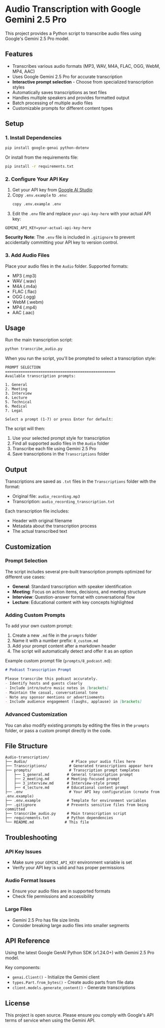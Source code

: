 # Audio Transcription with Google Gemini 2.5 Pro

This project provides a Python script to transcribe audio files using Google's Gemini 2.5 Pro model.

## Features

- Transcribes various audio formats (MP3, WAV, M4A, FLAC, OGG, WebM, MP4, AAC)
- Uses Google Gemini 2.5 Pro for accurate transcription
- **Interactive prompt selection** - Choose from specialized transcription styles
- Automatically saves transcriptions as text files
- Handles multiple speakers and provides formatted output
- Batch processing of multiple audio files
- Customizable prompts for different content types

## Setup

### 1. Install Dependencies

```bash
pip install google-genai python-dotenv
```

Or install from the requirements file:

```bash
pip install -r requirements.txt
```

### 2. Configure Your API Key

1. Get your API key from [Google AI Studio](https://aistudio.google.com/app/apikey)
2. Copy `.env.example` to `.env`:
   ```bash
   copy .env.example .env
   ```
3. Edit the `.env` file and replace `your-api-key-here` with your actual API key:

```env
GEMINI_API_KEY=your-actual-api-key-here
```

**Security Note**: The `.env` file is included in `.gitignore` to prevent accidentally committing your API key to version control.

### 3. Add Audio Files

Place your audio files in the `Audio` folder. Supported formats:
- MP3 (.mp3)
- WAV (.wav)
- M4A (.m4a)
- FLAC (.flac)
- OGG (.ogg)
- WebM (.webm)
- MP4 (.mp4)
- AAC (.aac)

## Usage

Run the main transcription script:

```bash
python transcribe_audio.py
```

When you run the script, you'll be prompted to select a transcription style:

```
PROMPT SELECTION
==================================================
Available transcription prompts:

1. General
2. Meeting  
3. Interview
4. Lecture
5. Technical
6. Medical
7. Legal

Select a prompt (1-7) or press Enter for default:
```

The script will then:
1. Use your selected prompt style for transcription
2. Find all supported audio files in the `Audio` folder
3. Transcribe each file using Gemini 2.5 Pro
4. Save transcriptions in the `Transcriptions` folder

## Output

Transcriptions are saved as `.txt` files in the `Transcriptions` folder with the format:
- Original file: `audio_recording.mp3`
- Transcription: `audio_recording_transcription.txt`

Each transcription file includes:
- Header with original filename
- Metadata about the transcription process
- The actual transcribed text

## Customization

### Prompt Selection
The script includes several pre-built transcription prompts optimized for different use cases:

- **General**: Standard transcription with speaker identification
- **Meeting**: Focus on action items, decisions, and meeting structure  
- **Interview**: Question-answer format with conversational flow
- **Lecture**: Educational content with key concepts highlighted

### Adding Custom Prompts
To add your own custom prompt:

1. Create a new `.md` file in the `prompts` folder
2. Name it with a number prefix: `8_custom.md`
3. Add your prompt content after a markdown header
4. The script will automatically detect and offer it as an option

Example custom prompt file (`prompts/8_podcast.md`):
```markdown
# Podcast Transcription Prompt

Please transcribe this podcast accurately.
- Identify hosts and guests clearly
- Include intro/outro music notes in [brackets]
- Maintain the casual, conversational tone
- Note any sponsor mentions or advertisements
- Include audience engagement (laughs, applause) in [brackets]
```

### Advanced Customization
You can also modify existing prompts by editing the files in the `prompts` folder, or pass a custom prompt directly in the code.

## File Structure

```
Audio-transcription/
├── Audio/                    # Place your audio files here
├── Transcriptions/          # Generated transcriptions appear here
├── prompts/                 # Transcription prompt templates
│   ├── 1_general.md        # General transcription prompt
│   ├── 2_meeting.md        # Meeting-focused prompt
│   ├── 3_interview.md      # Interview-style prompt
│   ├── 4_lecture.md        # Educational content prompt
├── .env                     # Your API key configuration (create from .env.example)
├── .env.example            # Template for environment variables
├── .gitignore              # Prevents sensitive files from being committed
├── transcribe_audio.py     # Main transcription script
├── requirements.txt        # Python dependencies
└── README.md              # This file
```

## Troubleshooting

### API Key Issues
- Make sure your `GEMINI_API_KEY` environment variable is set
- Verify your API key is valid and has proper permissions

### Audio Format Issues
- Ensure your audio files are in supported formats
- Check file permissions and accessibility

### Large Files
- Gemini 2.5 Pro has file size limits
- Consider breaking large audio files into smaller segments

## API Reference

Using the latest Google GenAI Python SDK (v1.24.0+) with Gemini 2.5 Pro model.

Key components:
- `genai.Client()` - Initialize the Gemini client
- `types.Part.from_bytes()` - Create audio parts from file data
- `client.models.generate_content()` - Generate transcriptions

## License

This project is open source. Please ensure you comply with Google's API terms of service when using the Gemini API.
